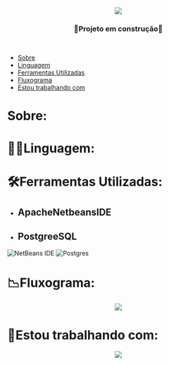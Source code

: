 <div align = "center">
<img src = "https://github.com/sophimoura/Projeto-Fisica-Programada/assets/124884847/0266bf54-a289-4b4b-9af1-1da05baf116b" />
  
</div>

<h3 align = "center">
  🚧Projeto em construção🚧
</h3><br>

* [Sobre](#Sobre)
* [Linguagem](#Linguagem)
* [Ferramentas Utilizadas](#Ferramentas-Utilizadas)
* [Fluxograma](#Fluxograma)
* [Estou trabalhando com](#Estou-trabalhando-com)


# Sobre:



# 👩‍💻Linguagem:



# 🛠️Ferramentas Utilizadas:

* ## ApacheNetbeansIDE
* ## PostgreeSQL
![NetBeans IDE](https://img.shields.io/badge/NetBeansIDE-1B6AC6.svg?style=for-the-badge&logo=apache-netbeans-ide&logoColor=white)
![Postgres](https://img.shields.io/badge/postgres-%23316192.svg?style=for-the-badge&logo=postgresql&logoColor=white)

# 📉Fluxograma:

<div align = "center">
  <img src = "https://github.com/sophimoura/Projeto-Fisica-Programada/assets/124884847/27d4fbce-c13c-45db-a92a-abea40f863fe" />
</div>

# 🤝Estou trabalhando com:

<div align = "center">
  <img src = "https://github.com/sophimoura/Projeto-Fisica-Programada/assets/124884847/91d8fb46-3ed0-4480-a738-b25080b920f1"/>
</div>
